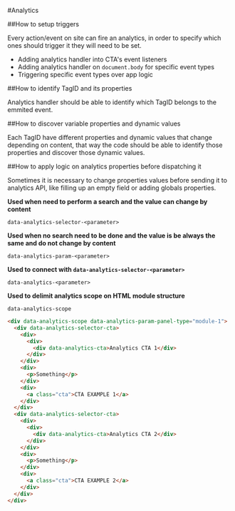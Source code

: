 #Analytics

##How to setup triggers

Every action/event on site can fire an analytics, in order to specify which ones should trigger it they will need to be set.

- Adding analytics handler into CTA's event listeners
- Adding analytics handler on `document.body` for specific event types
- Triggering specific event types over app logic

##How to identify TagID and its properties

Analytics handler should be able to identify which TagID belongs to the emmited event.


##How to discover variable properties and dynamic values

Each TagID have different properties and dynamic values that change depending on content, that way the code should be able to identify those properties and discover those dynamic values.

##How to apply logic on analytics properties before dispatching it

Sometimes it is necessary to change properties values before sending it to analytics API, like filling up an empty field or adding globals properties.

**Used when need to perform a search and the value can change by content**

`data-analytics-selector-<parameter>`

**Used when no search need to be done and the value is be always the same and do not change by content**

`data-analytics-param-<parameter>`

**Used to connect with `data-analytics-selector-<parameter>`**

`data-analytics-<parameter>`

**Used to delimit analytics scope on HTML module structure**

`data-analytics-scope`

```HTML
<div data-analytics-scope data-analytics-param-panel-type="module-1">
  <div data-analytics-selector-cta>
    <div>
      <div>
        <div data-analytics-cta>Analytics CTA 1</div>
      </div>
    </div>
    <div>
      <p>Something</p>
    </div>
    <div>
      <a class="cta">CTA EXAMPLE 1</a>
    </div>
  </div>
  <div data-analytics-selector-cta>
    <div>
      <div>
        <div data-analytics-cta>Analytics CTA 2</div>
      </div>
    </div>
    <div>
      <p>Something</p>
    </div>
    <div>
      <a class="cta">CTA EXAMPLE 2</a>
    </div>
  </div>
</div>
```
